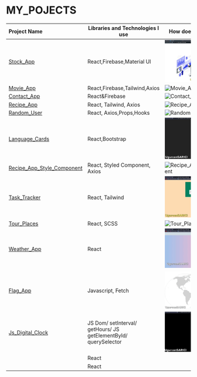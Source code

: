 # MY_POJECTS

| Project Name                                                     | Libraries and Technologies I use | How does my project look        |
| :--------------------------------------------------------------- | -------------------------------- | ------------------------------- |
| [Stock_App](https://stock-app-us.vercel.app/) | React,Firebase,Material UI                     | ![Stock_App](https://github.com/UgurcanSARICI/stock_app/blob/main/stock.gif?raw=true) |
| [Movie_App](https://react-movie-app-us.vercel.app/) | React,Firebase,Tailwind,Axios                     | ![Movie_App](https://github.com/UgurcanSARICI/react_movie_app/blob/main/movie.gif?raw=true) |
| [Contact_App](https://react-firebase-contact-app.vercel.app/) | React&Firebase                     | ![Contact_App](https://github.com/UgurcanSARICI/react_firebase_contact_app/blob/main/contact_firebase.gif?raw=true) |
| [Recipe_App](https://react-recipe-app-us.netlify.app/) | React, Tailwind, Axios                     | ![Recipe_App](https://github.com/UgurcanSARICI/react_recipe_app/blob/main/recipe.gif?raw=true) |
| [Random_User](https://react-random-user-us.netlify.app/) | React, Axios,Props,Hooks                     | ![Random User](https://github.com/UgurcanSARICI/react-random-user/blob/main/user.gif?raw=true) |
| [Language_Cards](https://react-language-cards-us.netlify.app/) | React,Bootstrap                     | ![Language_Cards](https://github.com/UgurcanSARICI/react_language_cards/blob/main/lang.gif?raw=true) |
| [Recipe_App_Style_Component](http://recipe-style-app.vercel.app/) | React, Styled Component, Axios                     | ![Recipe_App_Style_Component](https://github.com/UgurcanSARICI/recipe-style-app/blob/main/recipe.gif?raw=true) |
| [Task_Tracker](https://react-task-tracker-us.netlify.app/) | React, Tailwind                     | ![Task_Tracker](https://github.com/UgurcanSARICI/react-task-tracker/blob/main/task.gif?raw=true) |
| [Tour_Places](https://react-tour-places-us.netlify.app/) | React, SCSS                     | ![Tour_Places](https://github.com/UgurcanSARICI/REACT-Tour-Places/blob/main/tour.gif?raw=true) |
| [Weather_App](https://react-weather-app-us.netlify.app/) | React                     | ![Weather_App](https://github.com/UgurcanSARICI/REACT-weather-app/blob/main/weather.gif?raw=true) |
| [Flag_App](https://js-flag-app-us.netlify.app/) | Javascript, Fetch                     | ![Flag_App](https://github.com/UgurcanSARICI/JS_Flag_App/blob/main/flag.gif?raw=true) |
| [Js_Digital_Clock](https://js-digital-clock-app-us.netlify.app/) | JS Dom/ setInterval/ getHours/ JS getElementById/ querySelector                     | ![Js_Digital_Clock](https://github.com/UgurcanSARICI/JS-digital-clock/blob/main/clock.gif?raw=true) |
| []() | React                     | ![]() |
| []() | React                     | ![]() |


